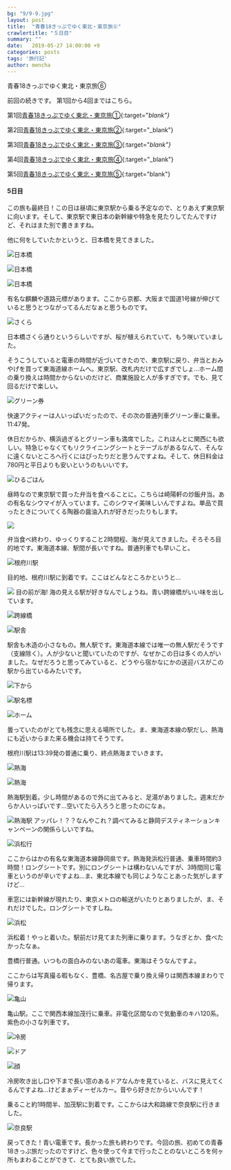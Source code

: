 ```yaml
---
bg: "9/9-9.jpg"
layout: post
title:  "青春18きっぷでゆく東北・東京旅⑥"
crawlertitle: "５日目"
summary: ""
date:   2019-05-27 14:00:00 +9
categories: posts
tags: '旅行記'
author: mencha
---
```


青春18きっぷでゆく東北・東京旅➅

前回の続きです。
第1回から4回まではこちら。

第1回[青春18きっぷでゆく東北・東京旅①](https://menchan.github.io/posts/18kippu_1/){:target="_blank"}_

第2回[青春18きっぷでゆく東北・東京旅②](https://menchan.github.io/posts/18kippu_2/){:target="_blank"}

第3回[青春18きっぷでゆく東北・東京旅③](https://menchan.github.io/posts/18kippu_3/){:target="_blank"}_

第4回[青春18きっぷでゆく東北・東京旅④](https://menchan.github.io/posts/18kippu_4/){:target="_blank"}

第5回[青春18きっぷでゆく東北・東京旅⑤](https://menchan.github.io/posts/18kippu_5/){:target="blank"}

#### 5日目
この旅も最終日！この日は昼頃に東京駅から乗る予定なので、とりあえず東京駅に向います。そして、東京駅で東日本の新幹線や特急を見たりしてたんですけど、それはまた別で書きますね。

他に何をしていたかというと、日本橋を見てきました。

![日本橋](https://drive.google.com/uc?export=view&id=1Qo4NcpB4PepawwISLrF3thMgk9IDTA44)

![日本橋](https://drive.google.com/uc?export=view&id=1UfFtqXjDDab-mfkvJg8fm2AzlMctaMLz)

![日本橋](https://drive.google.com/uc?export=view&id=1p6loPqSIm_fu_riz1f2b1ZpVORB4bVmR)

有名な麒麟や道路元標があります。ここから京都、大阪まで国道1号線が伸びていると思うとつながってるんだなぁと思うものです。

![さくら](https://drive.google.com/uc?export=view&id=19fR50EaIRVZ22drUexF6OGiMhRipmspq)

日本橋さくら通りというらしいですが、桜が植えられていて、もう咲いていました。

そうこうしていると電車の時間が近づいてきたので、東京駅に戻り、弁当とおみやげを買って東海道線ホームへ。東京駅、改札内だけで広すぎでしょ…ホーム間の乗り換えは時間かからないのだけど、商業施設と人が多すぎです。でも、見て回るだけで楽しい。

![グリーン券](https://drive.google.com/uc?export=view&id=1WTuRLgqV5nxxDzL09CdrrhVY_vbJ0N2u)

快速アクティーは人いっぱいだったので、その次の普通列車グリーン車に乗車。11:47発。

休日だからか、横浜過ぎるとグリーン車も満席でした。これほんとに関西にも欲しい。特急じゃなくてもリクライニングシートとテーブルがあるなんて、そんなに遠くないところへ行くにはぴったりだと思うんですよね。そして、休日料金は780円と平日よりも安いというのもいいです。

![ひるごはん](https://drive.google.com/uc?export=view&id=1MOzqD8pXAP4vMVIQjQkKZ2F6zXGr1Fzx)

昼時なので東京駅で買った弁当を食べることに。こちらは崎陽軒の炒飯弁当。あの有名なシウマイが入っています。このシウマイ美味しいんですよね。単品で買ったときについてくる陶器の醤油入れが好きだったりもします。

![](https://drive.google.com/uc?export=view&id=1kSAme2RQaxaZ2gGJQXXA1rpoGZPwrQHC)

弁当食べ終わり、ゆっくりすること2時間程、海が見えてきました。そろそろ目的地です。東海道本線、駅間が長いですね。普通列車でも早いこと。

![根府川駅](https://drive.google.com/uc?export=view&id=1AHOeIdoTHUdLHmuTw3DqhLcoIs3P6_WE)

目的地、根府川駅に到着です。ここはどんなところかというと…

![](https://drive.google.com/uc?export=view&id=15SXK0lgyZIUtmS4rF264OGVvIjUNb98w)
目の前が海! 海の見える駅が好きなんでしょうね。青い跨線橋がいい味を出しています。

![跨線橋](https://drive.google.com/uc?export=view&id=1yEhW1f55nMSQsj6UbSMKt72cFDnO06fG)

![駅舎](https://drive.google.com/uc?export=view&id=1mH8WrtovEmPEZvynq1Qmi-jvvzGf-bUP)

駅舎も木造の小さなもの。無人駅です。東海道本線では唯一の無人駅だそうです（支線除く）。人が少ないと聞いていたのですが、なぜかこの日は多くの人がいました。なぜだろうと思ってみていると、どうやら宿かなにかの送迎バスがこの駅から出ているみたいです。　

![下から](https://drive.google.com/uc?export=view&id=1muyw28daLY4mSKezej3Mg8zMpgSRFXe7)

![駅名標](https://drive.google.com/uc?export=view&id=17a4mb1i2MJR5XtqqnXXcfXgY9V7wztkq)

![ホーム](https://drive.google.com/uc?export=view&id=1NGkK5GMjPtq8kHou3OtF9BpA9YxXN-7M)

曇っていたのがとても残念に思える場所でした。ま、東海道本線の駅だし、熱海にも近いからまた来る機会は持てそうです。

根府川駅は13:39発の普通に乗り、終点熱海までいきます。

![熱海](https://drive.google.com/uc?export=view&id=12ygCXttPouFqwUtCYX0mocJrUC23tE76)

![熱海](https://drive.google.com/uc?export=view&id=1IngzbqmDMldQnwGTkOls5H_aDroE8PGG)

熱海駅到着。少し時間があるので外に出てみると、足湯がありました。週末だからか人いっぱいです…空いてたら入ろうと思ったのになぁ。

![熱海駅](https://drive.google.com/uc?export=view&id=1RpgLIENATXzF05eNdsJsE7gHHGHqGXzM)
アッパレ！？？なんやこれ？調べてみると静岡デスティネーションキャンペーンの関係らしいですね。

![浜松行](https://drive.google.com/uc?export=view&id=1pWKNG4fbSKizKQJXKt9Bt4GnCDKqqe50)

ここからはかの有名な東海道本線静岡県です。熱海発浜松行普通、乗車時間約3時間！ロングシートです。別にロングシートは構わないんですが、3時間同じ電車というのが辛いですよね…ま、東北本線でも同じようなことあった気がしますけど…

車窓には新幹線が現れたり、東京メトロの輸送がいたりとありましたが、ま、それだけでした。ロングシートですしね。

![浜松](https://drive.google.com/uc?export=view&id=1VfxrWRSNxzDy3W8viwdVZmyEn1plPZNI)

浜松着！やっと着いた。駅前だけ見てまた列車に乗ります。うなぎとか、食べたかったなぁ。

豊橋行普通。いつもの面白みのないあの電車。東海はそうなんですよ。

ここからは写真撮る暇もなく、豊橋、名古屋で乗り換え帰りは関西本線まわりで帰ります。

![亀山](https://drive.google.com/uc?export=view&id=1WLmPCuwayJ7kU-5ZfDUosjxzq2KZFrHX)

亀山駅。ここで関西本線加茂行に乗車。非電化区間なので気動車のキハ120系。紫色の小さな列車です。

![冷房](https://drive.google.com/uc?export=view&id=1trC1Yr157bNtqOltQr4QDAryGzGmhM7W)

![ドア](https://drive.google.com/uc?export=view&id=1uH_E8Xjc9kB8Vov764Of-U7sR_RiXCE6)

![顔](https://drive.google.com/uc?export=view&id=1KFtfq_vQKOBnSAfbmJPw22CnQxuphvij)

冷房吹き出し口や下まで長い窓のあるドアなんかを見ていると、バスに見えてくるんですよね…けどまぁディーゼルカー。音やら好きだからいいんです！

乗ること約1時間半、加茂駅に到着です。ここからは大和路線で奈良駅に行きました。

![奈良駅](https://drive.google.com/uc?export=view&id=1jm_ou2Lg7yMR-TW8J8fFpUW2fBsXEb7M)

戻ってきた！青い電車です。長かった旅も終わりです。今回の旅、初めての青春18きっぷ旅だったのですけど、色々使って今まで行ったことのないところを何ヶ所もまわることができて、とても良い旅でした。